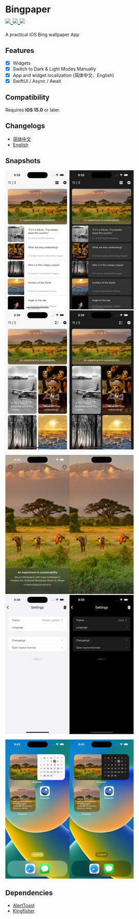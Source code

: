 <h1>
Bingpaper</br>
<a href="https://github.com/ZzzM/Bingpaper/tags">
  <img src="https://img.shields.io/github/v/tag/ZzzM/Bingpaper">
</a>
<a href="https://raw.githubusercontent.com/ZzzM/Bingpaper/master/LICENSE">
  <img src="https://img.shields.io/github/license/ZzzM/Bingpaper">
</a>
<a href="https://zzzm.github.io/2022/01/17/bingpaper/">
  <img src="https://img.shields.io/badge/docs-%E4%B8%AD%E6%96%87-red">
</a>
</h1>

A practical iOS Bing wallpaper App 

## Features
- [x] Widgets
- [x] Switch to Dark & Light Modes Manually
- [x] App and widget localization (简体中文、English)
- [x] SwiftUI / Async / Await

## Compatibility
Requires **iOS 15.0** or later.


## Changelogs
- [简体中文](changelogs/CHANGELOG_SC.md)
- [English](changelogs/CHANGELOG.md)


## Snapshots

<img src="assets/ml01.png" width="200px"><img src="assets/md01.png" width="200px"><img src="assets/ml02.png" width="200px"><img src="assets/md02.png" width="200px">

<img src="assets/p01.png" width="200px"><img src="assets/p02.png" width="200px"><img src="assets/ml03.png" width="200px"><img src="assets/md03.png" width="200px">

<img src="assets/wl01.png" width="200px"><img src="assets/wd01.png" width="200px">

## Dependencies

- [AlertToast](https://github.com/elai950/AlertToast)
- [Kingfisher](https://github.com/onevcat/Kingfisher)

